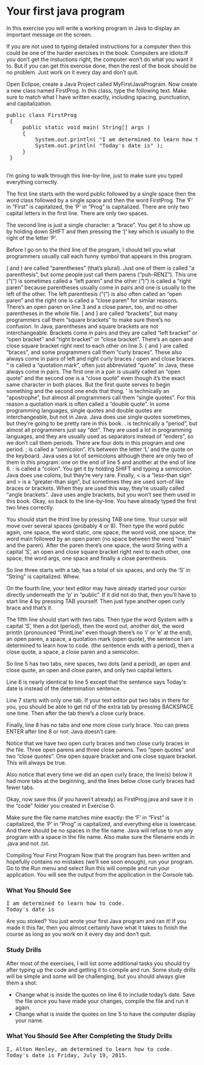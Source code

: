 # Your first java program

In this exercise you will write a working program in Java to display an important message on the screen.

If you are not used to typing detailed instructions for a computer then this could be one of the harder exercises in the book. Computers are idiots.If you don’t get the instuctions right, the computer won’t do what you want it to. But if you can get this exercise done, then the rest of the book should be no problem. Just work on it every day and don’t quit.

Open Eclipse, create a Java Project called MyFirstJavaProgram. Now create a new class named FirstProg. In this class, type the following text. Make sure to match what I have written exactly, including spacing, punctuation, and capitalization.
<pre>
public class FirstProg
 {
     public static void main( String[] args )
     {
         System.out.println( "I am determined to learn how to code." );
         System.out.println( "Today's date is" );
     }
 }
 </pre>
I’m going to walk through this line-by-line, just to make sure you typed everything correctly.

The first line starts with the word public followed by a single space then the word class followed by a single space and then the word FirstProg. The ‘F’ in “First” is capitalized, the ‘P’ in “Prog” is capitalized. There are only two capital letters in the first line. There are only two spaces.

The second line is just a single character: a “brace”. You get it to show up by holding down SHIFT and then pressing the ‘[‘ key which is usually to the right of the letter ‘P’.

Before I go on to the third line of the program, I should tell you what programmers usually call each funny symbol that appears in this program.

( and ) are called “parentheses” (that’s plural). Just one of them is called “a parenthesis”, but some people just call them parens (“puh-RENZ”). This one (“(“) is sometimes called a “left paren” and the other (“)”) is called a “right paren” because parentheses usually come in pairs and one is usually to the left of the other. The left parenthesis (“(“) is also often called an “open paren” and the right one is called a “close paren” for similar reasons.
There’s an open paren on line 3 and a close paren, too, and no other parentheses in the whole file.
[ and ] are called “brackets”, but many programmers call them “square brackets” to make sure there’s no confusion. In Java, parentheses and square brackets are not interchangeable. Brackets come in pairs and they are called “left bracket” or “open bracket” and “right bracket” or “close bracket”.
There’s an open and close square bracket right next to each other on line 3.
{ and } are called “braces”, and some programmers call them “curly braces”. These also always come in pairs of left and right curly braces / open and close braces.
" is called a “quotation mark”, often just abbreviated “quote”. In Java, these always come in pairs. The first one in a pair is usually called an “open quote” and the second one is a “close quote” even though it’s the exact same character in both places. But the first quote serves to begin something and the second one ends that thing.
' is technically an “apostrophe”, but almost all programmers call them “single quotes”. For this reason a quotation mark is often called a “double quote”. In some programming languages, single quotes and double quotes are interchangeable, but not in Java. Java does use single quotes sometimes, but they’re going to be pretty rare in this book.
. is technically a “period”, but almost all programmers just say “dot”. They are used a lot in programming languages, and they are usually used as separators instead of “enders”, so we don’t call them periods.
There are four dots in this program and one period.
; is called a “semicolon”. It’s between the letter ‘L’ and the quote on the keyboard. Java uses a lot of semicolons although there are only two of them in this program: one on the end of line 5 and another at the end of line 6.
: is called a “colon”. You get it by holding SHIFT and typing a semicolon. Java does use colons, but they’re very rare.
Finally, < is a “less-than sign” and > is a “greater-than sign”, but sometimes they are used sort-of like braces or brackets. When they are used this way, they’re usually called “angle brackets”. Java uses angle brackets, but you won’t see them used in this book.
Okay, so back to the line-by-line. You have already typed the first two lines correctly.

You should start the third line by pressing TAB one time. Your cursor will move over several spaces (probably 4 or 8). Then type the word public again, one space, the word static, one space, the word void, one space, the word main followed by an open paren (no space between the word “main” and the paren). After the paren there’s one space, the word String with a capital ‘S’, an open and close square bracket right next to each other, one space, the word args, one space and finally a close parenthesis.

So line three starts with a tab, has a total of six spaces, and only the ‘S’ in “String” is capitalized. Whew.

On the fourth line, your text editor may have already started your cursor directly underneath the ‘p’ in “public”. If it did not do that, then you’ll have to start line 4 by pressing TAB yourself. Then just type another open curly brace and that’s it.

The fifth line should start with two tabs. Then type the word System with a capital ‘S’, then a dot (period), then the word out, another dot, the word println (pronounced “PrintLine” even though there’s no ‘i’ or ‘e’ at the end), an open paren, a space, a quotation mark (open quote), the sentence I am determined to learn how to code. (the sentence ends with a period), then a close quote, a space, a close paren and a semicolon.

So line 5 has two tabs, nine spaces, two dots (and a period), an open and close quote, an open and close paren, and only two capital letters.

Line 6 is nearly identical to line 5 except that the sentence says Today's date is instead of the determination sentence.

Line 7 starts with only one tab. If your text editor put two tabs in there for you, you should be able to get rid of the extra tab by pressing BACKSPACE one time. Then after the tab there’s a close curly brace.

Finally, line 8 has no tabs and one more close curly brace. You can press ENTER after line 8 or not: Java doesn’t care.

Notice that we have two open curly braces and two close curly braces in the file. Three open parens and three close parens. Two “open quotes” and two “close quotes”. One open square bracket and one close square bracket. This will always be true.

Also notice that every time we did an open curly brace, the line(s) below it had more tabs at the beginning, and the lines below close curly braces had fewer tabs.

Okay, now save this (if you haven’t already) as FirstProg.java and save it in the “code” folder you created in Exercise 0.

Make sure the file name matches mine exactly: the ‘F’ in “First” is capitalized, the ‘P’ in “Prog” is capitalized, and everything else is lowercase. And there should be no spaces in the file name. Java will refuse to run any program with a space in the file name. Also make sure the filename ends in .java and not .txt.

Compiling Your First Program
Now that the program has been written and hopefully contains no mistakes (we’ll see soon enough), run your program. Go to the Run menu and select Run this will compile and run your application. You will see the output from the application in the Console tab.


### What You Should See


<pre>I am determined to learn how to code.
Today's date is</pre>
Are you stoked? You just wrote your first Java program and ran it! If you made it this far, then you almost certainly have what it takes to finish the course as long as you work on it every day and don’t quit.

### Study Drills
After most of the exercises, I will list some additional tasks you should try after typing up the code and getting it to compile and run. Some study drills will be  simple and some will be  challenging, but you should always give them a shot.

* Change what is inside the quotes on line 6 to include today’s date. Save the file once you have made your changes, compile the file and run it again.
* Change what is inside the quotes on line 5 to have the computer display your name.


### What You Should See After Completing the Study Drills

<pre>I, Alton Henley, am determined to learn how to code.
Today's date is Friday, July 19, 2015.</pre>